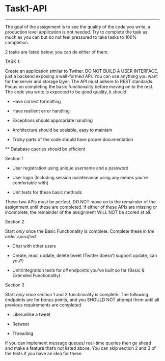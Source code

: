 # Task1-API
---
The goal of the assignment is to see the quality of the code you write, a production level application is not needed. Try to complete the task as much as you can but do not feel pressured to take tasks to 100% completion.


2 tasks are listed below, you can do either of them:


TASK 1:


Create an application similar to Twitter. DO NOT BUILD A USER INTERFACE, just a backend exposing a well-formed API. You can use anything you want for the server and storage layer. The API must adhere to REST standards. Focus on completing the basic functionality before moving on to the rest. The code you write is expected to be good quality, it should:


* Have correct formatting

* Have resilient error handling

* Exceptions should appropriate handling

* Architecture should be scalable, easy to maintain

* Tricky parts of the code should have proper documentation

** Database queries should be efficient


Section 1


* User registration using unique username and a password

* User login (Including session maintenance using any means you're comfortable with)

* Unit tests for these basic methods


These two APIs must be perfect. DO NOT move on to the remainder of the assignment until these are completed. If either of these APIs are missing or incomplete, the remainder of the assignment WILL NOT be scored at all.


Section 2


Start *only* once the Basic Functionality is complete. Complete these *in the order specified*


* Chat with other users

* Create, read, update, delete tweet (Twitter doesn't support update, can you?)

* Unit/Integration tests for *all* endpoints you've built so far (Basic & Extended Functionality)


Section 3


Start *only* once section 1 and 2 functionality is complete. The following endpoints are for bonus points, and you SHOULD NOT attempt them until all previous requirements are completed.


* Like/unlike a tweet

* Retweet

* Threading


If you can implement message queues/ real-time queries then go ahead and make a feature that’s not listed above. You can skip section 2 and 3 of the tests if you have an idea for these.
